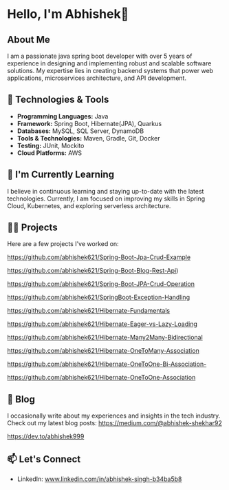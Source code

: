# Hello, I'm Abhishek👋

## About Me
I am a passionate java spring boot developer with over 5 years of experience in designing and implementing robust and 
scalable software solutions. My expertise lies in creating backend systems that power web applications, microservices 
architecture, and API development.

## 🔧 Technologies & Tools
- **Programming Languages:** Java
- **Framework:** Spring Boot, Hibernate(JPA), Quarkus
- **Databases:** MySQL, SQL Server, DynamoDB
- **Tools & Technologies:** Maven, Gradle, Git, Docker
- **Testing:** JUnit, Mockito
- **Cloud Platforms:** AWS

## 🌱 I'm Currently Learning
I believe in continuous learning and staying up-to-date with the latest technologies. Currently, I am focused on improving my skills in Spring Cloud, Kubernetes, and exploring serverless architecture.

## 👨‍💻 Projects
Here are a few projects I've worked on:

https://github.com/abhishek621/Spring-Boot-Jpa-Crud-Example 

https://github.com/abhishek621/Spring-Boot-Blog-Rest-Api)

https://github.com/abhishek621/Spring-Boot-JPA-Crud-Operation

https://github.com/abhishek621/SpringBoot-Exception-Handling

https://github.com/abhishek621/Hibernate-Fundamentals

https://github.com/abhishek621/Hibernate-Eager-vs-Lazy-Loading

https://github.com/abhishek621/Hibernate-Many2Many-Bidirectional

https://github.com/abhishek621/Hibernate-OneToMany-Association

https://github.com/abhishek621/Hibernate-OneToOne-Bi-Association-

https://github.com/abhishek621/Hibernate-OneToOne-Association

## 📝 Blog
I occasionally write about my experiences and insights in the tech industry. Check out my latest blog posts:
https://medium.com/@abhishek-shekhar92

https://dev.to/abhishek999

## 📫 Let's Connect
- LinkedIn: www.linkedin.com/in/abhishek-singh-b34ba5b8
